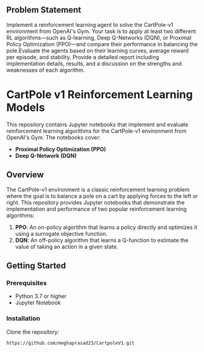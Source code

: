 ## Problem Statement

Implement a reinforcement learning agent to solve the CartPole-v1 environment from OpenAI's Gym. Your task is to apply at least two different RL algorithms—such as Q-learning, Deep Q-Networks (DQN), or Proximal Policy Optimization (PPO)—and compare their performance in balancing the pole.Evaluate the agents based on their learning curves, average reward per episode, and stability. Provide a detailed report including implementation details, results, and a discussion on the strengths and weaknesses of each algorithm.

# CartPole v1 Reinforcement Learning Models

This repository contains Jupyter notebooks that implement and evaluate reinforcement learning algorithms for the CartPole-v1 environment from OpenAI's Gym. The notebooks cover:

- **Proximal Policy Optimization (PPO)**
- **Deep Q-Network (DQN)**

## Overview

The CartPole-v1 environment is a classic reinforcement learning problem where the goal is to balance a pole on a cart by applying forces to the left or right. This repository provides Jupyter notebooks that demonstrate the implementation and performance of two popular reinforcement learning algorithms:

1. **PPO**: An on-policy algorithm that learns a policy directly and optimizes it using a surrogate objective function.
2. **DQN**: An off-policy algorithm that learns a Q-function to estimate the value of taking an action in a given state.

## Getting Started

### Prerequisites

- Python 3.7 or higher
- Jupyter Notebook

### Installation

Clone the repository:
   ```bash
   https://github.com/meghaprasad23/CartpoleV1.git
   ```

